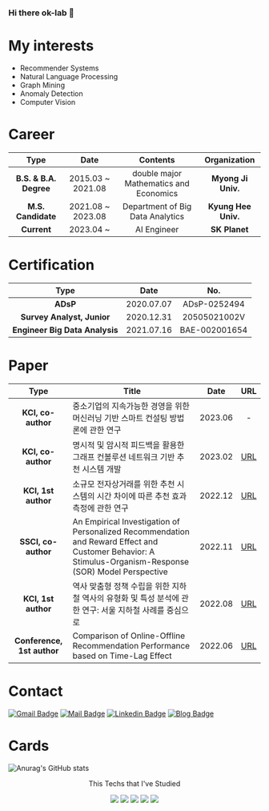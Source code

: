### Hi there ok-lab 👋

# My interests
- Recommender Systems  
- Natural Language Processing
- Graph Mining
- Anomaly Detection
- Computer Vision

# Career
| **Type** | **Date** | **Contents** | **Organization** |
|:--------:|:--------:|:--------:|:--------:|
| **B.S. & B.A. Degree** | 2015.03 ~ 2021.08 | double major Mathematics and Economics | **Myong Ji Univ.** |
| **M.S. Candidate** | 2021.08 ~ 2023.08 | Department of Big Data Analytics | **Kyung Hee Univ.** |
| **Current**| 2023.04 ~ | AI Engineer | **SK Planet** |

# Certification
| **Type** | **Date** | **No.** |
|:--------:|:--------:|:--------:|
| **ADsP** | 2020.07.07 | ADsP-0252494 |
| **Survey Analyst, Junior** | 2020.12.31 | 20505021002V |
| **Engineer Big Data Analysis** | 2021.07.16 | BAE-002001654 |

# Paper
| **Type** | **Title** | **Date** | **URL** |
|:--------:| --- |:--------:|:------:|
|**KCI, co-author**| 중소기업의 지속가능한 경영을 위한 머신러닝 기반 스마트 컨설팅 방법론에 관한 연구 | 2023.06 | - |
|**KCI, co-author**| 명시적 및 암시적 피드백을 활용한 그래프 컨볼루션 네트워크 기반 추천 시스템 개발| 2023.02 | [URL](https://scholar.kyobobook.co.kr/article/detail/4010047321916) |
| **KCI, 1st author** | 소규모 전자상거래를 위한 추천 시스템의 시간 차이에 따른 추천 효과 측정에 관한 연구 | 2022.12 | [URL](https://doi.org/10.37272/JIECR.2022.12.22.6.185)|
| **SSCI, co-author** | An Empirical Investigation of Personalized Recommendation and Reward Effect and Customer Behavior: A Stimulus-Organism-Response (SOR) Model Perspective | 2022.11 | [URL](https://doi.org/10.3390/su142215369) |
| **KCI, 1st author** | 역사 맞춤형 정책 수립을 위한 지하철 역사의 유형화 및 특성 분석에 관한 연구: 서울 지하철 사례를 중심으로 | 2022.08 | [URL](https://www.kci.go.kr/kciportal/ci/sereArticleSearch/ciSereArtiView.kci?sereArticleSearchBean.artiId=ART002875447) |
| **Conference, 1st author** | Comparison of Online-Offline Recommendation Performance based on Time-Lag Effect | 2022.06  | [URL](https://www.earticle.net/Article/A416315) |

# Contact
[![Gmail Badge](https://img.shields.io/badge/Gmail-d14836?style=flat-square&logo=Gmail&logoColor=white&link=mailto:ehddjs7786@gmail.com)](mailto:ehddjs7786@gmail.com)
[![Mail Badge](https://img.shields.io/badge/-School%20mail-d14836?style=flat-square&logo=Minutemailer&logoColor=white&link=mailto:ponben@khu.ac.kr)](mailto:ponben@khu.ac.kr)
[![Linkedin Badge](https://img.shields.io/badge/-LinkedIn-blue?style=flat-square&logo=Linkedin&logoColor=white&link=https://www.linkedin.com/in/dongeon-kim-59777422a///)](https://www.linkedin.com/in/dongeon-kim-59777422a/)
[![Blog Badge](http://img.shields.io/badge/-Blog-black?style=flat-square&logo=github&link=https://ok-lab.tistory.com/)](https://ok-lab.tistory.com/)


# Cards
![Anurag's GitHub stats](https://github-readme-stats.vercel.app/api?username=ceo21ckim&theme=highcontrast&show_icons=true)


<p align="center">This Techs that I've Studied 
<p align="center"><img src="https://img.shields.io/badge/Python-3776AB?style=flat-square&logo=Python&logoColor=white"/> <img src="https://img.shields.io/badge/Pytorch-EE4C2C?style=flat-square&logo=Pytorch&logoColor=white"/> <img src="https://img.shields.io/badge/Docker-2496ED?style=flat-square&logo=Docker&logoColor=white"/> <img src="https://img.shields.io/badge/sklearn-F7931E?style=flat-square&logo=scikit-learn&logoColor=white"/> <img src="https://img.shields.io/badge/R-276DC3?style=flat-square&logo=R&logoColor=white"/>
